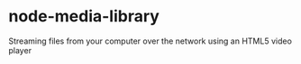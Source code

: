 # node-media-library
Streaming files from your computer over the network using an HTML5 video player 
